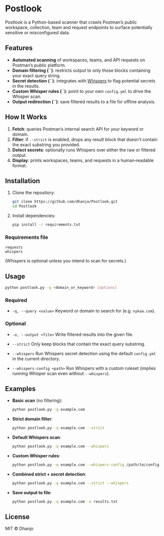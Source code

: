 # Postlook

Postlook is a Python-based scanner that crawls Postman’s public workspace, collection, team and request endpoints to surface potentially sensitive or misconfigured data.

## Features

* **Automated scanning** of workspaces, teams, and API requests on Postman’s public platform.
* **Domain filtering (**\`\`**)**: restricts output to only those blocks containing your exact query string.
* **Secret detection (**\`\`**)**: integrates with [Whispers](https://github.com/adeptex/whispers) to flag potential secrets in the results.
* **Custom Whisper rules (**\`\`**)**: point to your own `config.yml` to drive the Whisper scan.
* **Output redirection (**\`\`**)**: save filtered results to a file for offline analysis.

## How It Works

1. **Fetch**: queries Postman’s internal search API for your keyword or domain.
2. **Filter**: if `--strict` is enabled, drops any result block that doesn’t contain the exact substring you provided.
3. **Detect secrets**: optionally runs Whispers over either the raw or filtered output.
4. **Display**: prints workspaces, teams, and requests in a human‑readable format.

## Installation

1. Clone the repository:

   ```bash
   git clone https://github.com/dhanjo/Postlook.git
   cd Postlook
   ```
2. Install dependencies:

   ```bash
   pip install -r requirements.txt
   ```

### Requirements file

```text
requests
whispers
```

(Whispers is optional unless you intend to scan for secrets.)

## Usage

```bash
python postlook.py -q <domain_or_keyword> [options]
```

### Required

* `-q, --query <value>`
  Keyword or domain to search for (e.g. `nykaa.com`).

### Optional

* `-o, --output <file>`
  Write filtered results into the given file.

* `--strict`
  Only keep blocks that contain the exact query substring.

* `--whispers`
  Run Whispers secret detection using the default `config.yml` in the current directory.

* `--whispers-config <path>`
  Run Whispers with a custom ruleset (implies running Whisper scan even without `--whispers`).

## Examples

* **Basic scan** (no filtering):

  ```bash
  python postlook.py -q example.com
  ```

* **Strict domain filter**:

  ```bash
  python postlook.py -q example.com --strict
  ```

* **Default Whispers scan**:

  ```bash
  python postlook.py -q example.com --whispers
  ```

* **Custom Whisper rules**:

  ```bash
  python postlook.py -q example.com --whispers-config /path/to/config.yml
  ```

* **Combined strict + secret detection**:

  ```bash
  python postlook.py -q example.com --strict --whispers
  ```

* **Save output to file**:

  ```bash
  python postlook.py -q example.com -o results.txt
  ```

## License

MIT © Dhanjo

```
```

